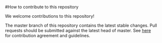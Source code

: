 #How to contribute to this repository

We welcome contributions to this repository! 

The master branch of this repository contains the latest stable changes. Pull 
requests should be submitted against the latest head of master. See [here](https://github.com/murex/contribution) 
for contribution agreement and guidelines. 
